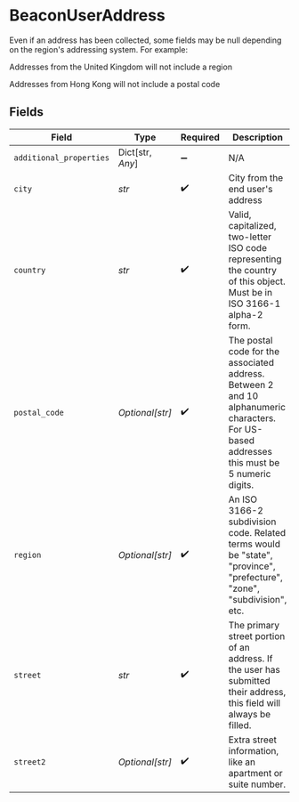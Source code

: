# BeaconUserAddress

Even if an address has been collected, some fields may be null depending on the region's addressing system. For example:


Addresses from the United Kingdom will not include a region


Addresses from Hong Kong will not include a postal code


## Fields

| Field                                                                                                                                       | Type                                                                                                                                        | Required                                                                                                                                    | Description                                                                                                                                 | Example                                                                                                                                     |
| ------------------------------------------------------------------------------------------------------------------------------------------- | ------------------------------------------------------------------------------------------------------------------------------------------- | ------------------------------------------------------------------------------------------------------------------------------------------- | ------------------------------------------------------------------------------------------------------------------------------------------- | ------------------------------------------------------------------------------------------------------------------------------------------- |
| `additional_properties`                                                                                                                     | Dict[str, *Any*]                                                                                                                            | :heavy_minus_sign:                                                                                                                          | N/A                                                                                                                                         |                                                                                                                                             |
| `city`                                                                                                                                      | *str*                                                                                                                                       | :heavy_check_mark:                                                                                                                          | City from the end user's address                                                                                                            | Pawnee                                                                                                                                      |
| `country`                                                                                                                                   | *str*                                                                                                                                       | :heavy_check_mark:                                                                                                                          | Valid, capitalized, two-letter ISO code representing the country of this object. Must be in ISO 3166-1 alpha-2 form.                        | US                                                                                                                                          |
| `postal_code`                                                                                                                               | *Optional[str]*                                                                                                                             | :heavy_check_mark:                                                                                                                          | The postal code for the associated address. Between 2 and 10 alphanumeric characters. For US-based addresses this must be 5 numeric digits. | 46001                                                                                                                                       |
| `region`                                                                                                                                    | *Optional[str]*                                                                                                                             | :heavy_check_mark:                                                                                                                          | An ISO 3166-2 subdivision code. Related terms would be "state", "province", "prefecture", "zone", "subdivision", etc.                       | IN                                                                                                                                          |
| `street`                                                                                                                                    | *str*                                                                                                                                       | :heavy_check_mark:                                                                                                                          | The primary street portion of an address. If the user has submitted their address, this field will always be filled.                        | 123 Main St.                                                                                                                                |
| `street2`                                                                                                                                   | *Optional[str]*                                                                                                                             | :heavy_check_mark:                                                                                                                          | Extra street information, like an apartment or suite number.                                                                                | Unit 42                                                                                                                                     |